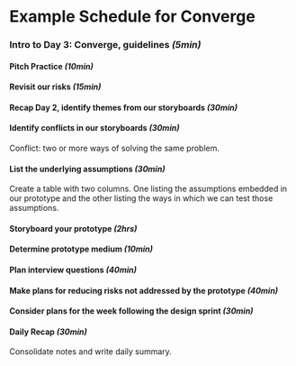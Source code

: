 # Example Schedule for Converge

### Intro to Day 3: Converge, guidelines *(5min)*

#### Pitch Practice *(10min)*

#### Revisit our risks *(15min)*

#### Recap Day 2, identify themes from our storyboards *(30min)*

#### Identify conflicts in our storyboards *(30min)*

Conflict: two or more ways of solving the same problem.

#### List the underlying assumptions *(30min)*

Create a table with two columns. One listing the assumptions embedded in our
prototype and the other listing the ways in which we can test those assumptions.

#### Storyboard your prototype *(2hrs)*

#### Determine prototype medium *(10min)*

#### Plan interview questions *(40min)*

#### Make plans for reducing risks not addressed by the prototype *(40min)*

#### Consider plans for the week following the design sprint *(30min)*

#### Daily Recap *(30min)*

Consolidate notes and write daily summary.
